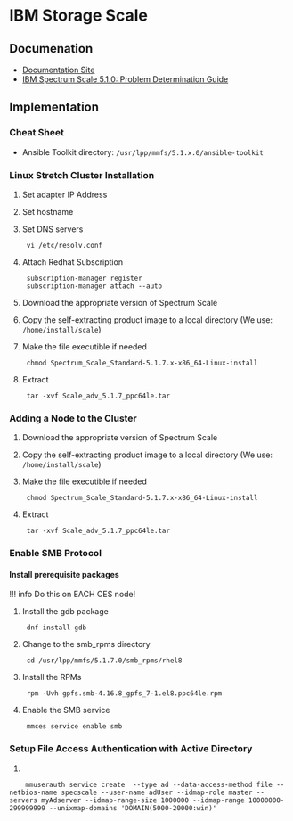 # IBM Storage Scale
## Documenation

- [Documentation Site](https://www.ibm.com/docs/en/storage-scale/5.1.7)
- [IBM Spectrum Scale 5.1.0: Problem Determination Guide](https://www.ibm.com/docs/it/STXKQY_5.1.0/com.ibm.spectrum.scale.v5r10.doc/pdf/scale_pdg.pdf?view=kc)

## Implementation
### Cheat Sheet

- Ansible Toolkit directory: `/usr/lpp/mmfs/5.1.x.0/ansible-toolkit`


### Linux Stretch Cluster Installation

1. Set adapter IP Address  
1. Set hostname  
1. Set DNS servers  

        vi /etc/resolv.conf

1. Attach Redhat Subscription  

        subscription-manager register
        subscription-manager attach --auto



1. Download the appropriate version of Spectrum Scale   
1. Copy the self-extracting product image to a local directory (We use: `/home/install/scale`)   
1. Make the file executible if needed   

        chmod Spectrum_Scale_Standard-5.1.7.x-x86_64-Linux-install

1. Extract    

        tar -xvf Scale_adv_5.1.7_ppc64le.tar


### Adding a Node to the Cluster

1. Download the appropriate version of Spectrum Scale   
1. Copy the self-extracting product image to a local directory (We use: `/home/install/scale`)   
1. Make the file executible if needed   

        chmod Spectrum_Scale_Standard-5.1.7.x-x86_64-Linux-install

1. Extract    

        tar -xvf Scale_adv_5.1.7_ppc64le.tar


### Enable SMB Protocol
#### Install prerequisite packages 

!!! info
        Do this on EACH CES node!

1. Install the gdb package

        dnf install gdb

1. Change to the smb_rpms directory

        cd /usr/lpp/mmfs/5.1.7.0/smb_rpms/rhel8

1. Install the RPMs

        rpm -Uvh gpfs.smb-4.16.8_gpfs_7-1.el8.ppc64le.rpm

1. Enable the SMB service

        mmces service enable smb

        
### Setup File Access Authentication with Active Directory
1. 

        mmuserauth service create  --type ad --data-access-method file --netbios-name specscale --user-name adUser --idmap-role master --servers myAdserver --idmap-range-size 1000000 --idmap-range 10000000-299999999 --unixmap-domains 'DOMAIN(5000-20000:win)'
